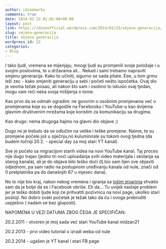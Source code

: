 ```yaml
---
author: idzanmarko
comments: true
date: 2014-02-23 01:02:00+00:00
layout: post
link: https://idzanofficial.wordpress.com/2014/02/23/smjena-generacija/
slug: smjena-generacija
title: Smjena generacija
wordpress_id: 22
categories:
- Blog
---
```


I tako ljudi, vremena se mijenjaju, mnogi ljudi su promjenili svoje položaje i u svojim poslovima, te u državama ali... Nekad i sami trebamo napraviti smjenu generacija. Kako to učiniti, sigurno se sada pitate. Eee, u tom grmu leži zec - kako smjeniti generaciju u sebi i početi nešto ispočetka. Ovaj dio je veoma težak posao, ali nakon što sam i osobno to iskusio ovaj tjedan, mogu vam reći neka svoja mišljenja o tome.  
  
Kao prvo da se odmah ogradim: ne govorim o osobnim promjenama već o promjenama koje su se dogodile na Facebooku i YouTube-u kao dvijema glavnim društvenim mrežama koje koristim za komunikaciju sa drugima.  
  
Kao drugo: nema drugoga hajmo na glavni dio objave ;)  
  
  
  
Dugo mi je trebalo da se odlučim na velike i teške promjene. Naime, te su promjene počele još u siječnju,no kuluminirale su tokom ovog tjedna (da budem točniji 20.2. - special day za moj stari YT kanal).  
  
Sve je počelo sa migracijom starih videa na novi YouTube kanal. Taj proces nije dugo trajao (jedno tri noći uploadanja svih video materijala i skidanja sa starog kanala), ali je do objava bilo teško doći (tj bio sam lijen sve objaviti odjednom, pa sam radio na postupnom uređivanju kanala od nule, znači od 0 pretplatnika pa do današnjih 67 u mjesec dana).  
  
No to nije bio kraj, nakon nekog vremena i igranja sa [lošim stvarima](http://www.markoidzan.from.hr/tutorial-povecajte-broj-fanova-na-facebook-stranici-te-povecajte-broj-youtube-pretplatnika-besplatno-i-legalno/) shvatio sam da je bolje da se i Facebook obriše. Eh da... Tu uvijek nastaje problem jer je teško dobiti ljude koji će prihvatiti pozivnicu na novi page, ukoliko stari postoji. No dobro svaki početak je težak tako da ću i ovoga prebroditi uspješno ( nadam se bez gluposti).  
  
NAPOMENA U VEZI DATUMA ZBOG ČEGA JE SPECIFIČAN:  
  
20.2.2011 - otvoren je moj sada već stari YouTube kanal midzan21  
  
20.2.2013 - prvi video tutorial o izradi weba od nule  
  
20.2.2014 - ugašen je YT kanal i stari FB page
